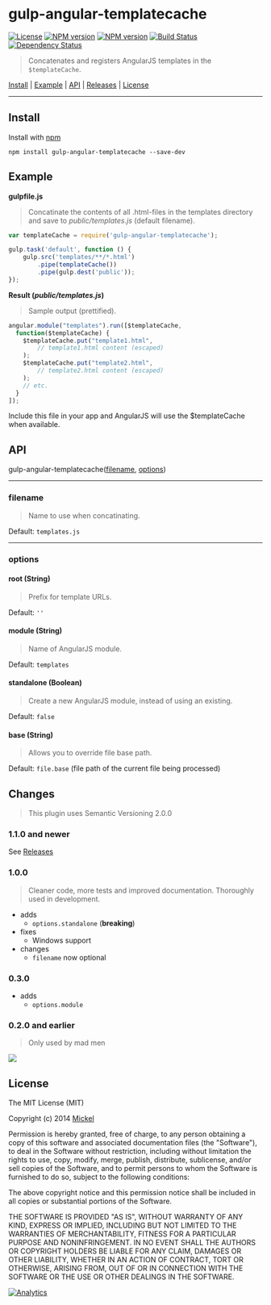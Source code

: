 # gulp-angular-templatecache

[![License](http://img.shields.io/badge/license-MIT-blue.svg?style=flat)](https://npmjs.org/package/gulp-angular-templatecache)
[![NPM version](http://img.shields.io/npm/v/gulp-angular-templatecache.svg?style=flat)](https://npmjs.org/package/gulp-angular-templatecache)
[![NPM version](http://img.shields.io/npm/dm/gulp-angular-templatecache.svg?style=flat)](https://npmjs.org/package/gulp-angular-templatecache)
[![Build Status](http://img.shields.io/travis/miickel/gulp-angular-templatecache.svg?style=flat)](http://travis-ci.org/miickel/gulp-angular-templatecache)
[![Dependency Status](http://img.shields.io/gemnasium/miickel/gulp-angular-templatecache.svg?style=flat)](https://gemnasium.com/miickel/gulp-angular-templatecache)

> Concatenates and registers AngularJS templates in the `$templateCache`.

<a href="#install">Install</a> |
<a href="#example">Example</a> |
<a href="#api">API</a> |
[Releases](https://github.com/miickel/gulp-angular-templatecache/releases) |
<a href="#license">License</a>

----


## Install

Install with [npm](https://npmjs.org/package/gulp-angular-templatecache)

```
npm install gulp-angular-templatecache --save-dev
```


## Example

**gulpfile.js**

> Concatinate the contents of all .html-files in the templates directory and save to _public/templates.js_ (default filename).

```js
var templateCache = require('gulp-angular-templatecache');

gulp.task('default', function () {
	gulp.src('templates/**/*.html')
		.pipe(templateCache())
		.pipe(gulp.dest('public'));
});
```

**Result (_public/templates.js_)**

> Sample output (prettified).

```js
angular.module("templates").run([$templateCache,
  function($templateCache) {
	$templateCache.put("template1.html",
		// template1.html content (escaped)
	);
	$templateCache.put("template2.html",
		// template2.html content (escaped)
	);
	// etc.
  }
]);

```

Include this file in your app and AngularJS will use the $templateCache when available.


## API

gulp-angular-templatecache([filename](#filename), [options](#options))

---- 

### filename

> Name to use when concatinating.

Default: `templates.js`

----

### options

#### root (String)

> Prefix for template URLs.

Default: `''`

#### module (String)

> Name of AngularJS module.

Default: `templates`

#### standalone (Boolean)

> Create a new AngularJS module, instead of using an existing.

Default: `false`

#### base (String)

> Allows you to override file base path.

Default: `file.base` (file path of the current file being processed)


## Changes

> This plugin uses Semantic Versioning 2.0.0

### 1.1.0 and newer

See [Releases](https://github.com/miickel/gulp-angular-templatecache/releases)

### 1.0.0

> Cleaner code, more tests and improved documentation. Thoroughly used in development.

- adds
	- `options.standalone` (**breaking**)
- fixes
	- Windows support
- changes
	- `filename` now optional

### 0.3.0

- adds
	- `options.module`

### 0.2.0 and earlier

> Only used by mad men

![](http://media3.giphy.com/media/bAplZhiLAsNnG/giphy.gif)


## License

The MIT License (MIT)

Copyright (c) 2014 [Mickel](http://mickel.me)

Permission is hereby granted, free of charge, to any person obtaining a copy of
this software and associated documentation files (the "Software"), to deal in
the Software without restriction, including without limitation the rights to
use, copy, modify, merge, publish, distribute, sublicense, and/or sell copies of
the Software, and to permit persons to whom the Software is furnished to do so,
subject to the following conditions:

The above copyright notice and this permission notice shall be included in all
copies or substantial portions of the Software.

THE SOFTWARE IS PROVIDED "AS IS", WITHOUT WARRANTY OF ANY KIND, EXPRESS OR
IMPLIED, INCLUDING BUT NOT LIMITED TO THE WARRANTIES OF MERCHANTABILITY, FITNESS
FOR A PARTICULAR PURPOSE AND NONINFRINGEMENT. IN NO EVENT SHALL THE AUTHORS OR
COPYRIGHT HOLDERS BE LIABLE FOR ANY CLAIM, DAMAGES OR OTHER LIABILITY, WHETHER
IN AN ACTION OF CONTRACT, TORT OR OTHERWISE, ARISING FROM, OUT OF OR IN
CONNECTION WITH THE SOFTWARE OR THE USE OR OTHER DEALINGS IN THE SOFTWARE.

[![Analytics](https://ga-beacon.appspot.com/UA-46880034-1/gulp-angular-templatecache/readme?pixel)](https://github.com/igrigorik/ga-beacon)
